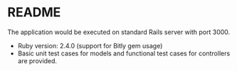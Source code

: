 # README

The application would be executed on standard Rails server with port 3000.

* Ruby version: 2.4.0 (support for Bitly gem usage)
* Basic unit test cases for models and functional test cases for controllers are provided.
